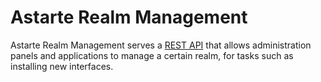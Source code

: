 Astarte Realm Management
============================

Astarte Realm Management serves a [REST API](priv/static/astarte_realm_management.yaml) that allows administration panels and applications to manage a certain realm, for tasks such as installing new interfaces.
